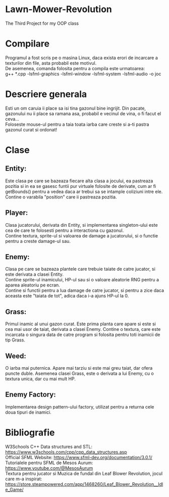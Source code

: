 # Lawn-Mower-Revolution
The Third Project for my OOP class

# Compilare
Programul a fost scris pe o masina Linux, daca exista erori de incarcare a texturilor din file, asta probabil este motivul.  
De asemenea, comanda folosita pentru a compila este urmatoarea:  
g++ *.cpp -lsfml-graphics -lsfml-window -lsfml-system -lsfml-audio -o joc

# Descriere generala
Esti un om caruia ii place sa isi tina gazonul bine ingrijit. Din pacate, gazonului nu ii place sa ramana asa, probabil e vecinul de vina, o fi facut el ceva...  
Foloseste mouse-ul pentru a taia toata iarba care creste si a-ti pastra gazonul curat si ordonat!  

# Clase
## Entity:  
Este clasa pe care se bazeaza fiecare alta clasa a jocului, ea pastreaza pozitia si in ea se gasesc funtii pur virtuale folosite de derivate, cum ar fi getBounds() pentru a vedea daca ar trebui sa se intample coliziuni intre ele.  
Contine o varabila "position" care ii pastreaza pozitia.

## Player:  
Clasa jucatorului, derivata din Entity, si implementarea singleton-ului este cea de care te folosesti pentru a interactiona cu gazonul.  
Contine textura, sprite-ul si valoarea de damage a jucatorului, si o functie pentru a creste damage-ul sau.

## Enemy:
Clasa pe care se bazeaza plantele care trebuie taiate de catre jucator, si este derivata a clasei Entity.  
Contine sprite-ul inamicului, HP-ul sau si o valoare aleatorie RNG pentru a aparea aleatoriu pe ecran.  
Contine si functii pentru a lua damage de catre jucator, si pentru a zice daca aceasta este "taiata de tot", adica daca i-a ajuns HP-ul la 0.

## Grass:
Primul inamic al unui gazon curat. Este prima planta care apare si este si cea mai usor de taiat, derivata a clasei Enemy.
Contine o textura, care este incarcata o singura data de catre program si folosita pentru toti inamicii de tip Grass.

## Weed:
O iarba mai puternica. Apare mai tarziu si este mai greu taiat, dar ofera puncte duble.
Asemenea clasei Grass, este o derivata a lui Enemy, cu o textura unica, dar cu mai mult HP.

## Enemy Factory:
Implementarea design pattern-ului factory, utilizat pentru a returna cele doua tipuri de inamici.


# Bibliografie
W3Schools C++ Data structures and STL: https://www.w3schools.com/cpp/cpp_data_structures.asp  
Official SFML Website: https://www.sfml-dev.org/documentation/3.0.1/  
Tutorialele pentru SFML de Mesos Aurum: https://www.youtube.com/@MesosAurum  
Textura pentru jucator si Muzica de fundal din Leaf Blower Revolution, jocul care m-a inspirat: https://store.steampowered.com/app/1468260/Leaf_Blower_Revolution__Idle_Game/  
